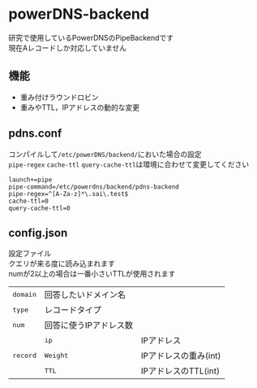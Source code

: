 # powerDNS-backend

研究で使用しているPowerDNSのPipeBackendです  
現在Aレコードしか対応していません 


## 機能

 - 重み付けラウンドロビン
 - 重みやTTL，IPアドレスの動的な変更

## pdns.conf

コンパイルして`/etc/powerDNS/backend/`においた場合の設定  
`pipe-regex` `cache-ttl` `query-cache-ttl`は環境に合わせて変更してください

```
launch+=pipe
pipe-command=/etc/powerdns/backend/pdns-backend
pipe-regex=^[A-Za-z]*\.sai\.test$
cache-ttl=0
query-cache-ttl=0
```


## config.json

設定ファイル  
クエリが来る度に読み込まれます  
numが2以上の場合は一番小さいTTLが使用されます
<table>
  <tbody>
    <tr>
      <td><tt>domain</tt></td>
      <td>回答したいドメイン名</td>
    </tr>
    <tr>
      <td><tt>type</tt></td>
      <td>レコードタイプ</td>
    </tr>
    <tr>
      <td><tt>num</tt></td>
      <td>回答に使うIPアドレス数</td>
    </tr>
    <tr>
    <td rowspan="3"><tt>record</tt></td>
      <td><tt>ip</tt></td>
      <td>IPアドレス</td>
    </tr>
    <tr>
    <td><tt>Weight</tt></td>
      <td>IPアドレスの重み(int)</td>
    </tr>
    <tr>
    <td><tt>TTL</tt></td>
      <td>IPアドレスのTTL(int)</td>
    </tr>
  </tbody>
</table>

